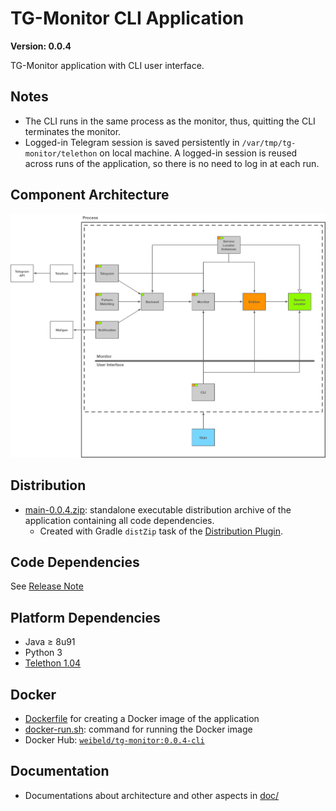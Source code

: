 # TG-Monitor CLI Application

**Version: 0.0.4**

TG-Monitor application with CLI user interface.

## Notes

- The CLI runs in the same process as the monitor, thus, quitting the CLI terminates the monitor.
- Logged-in Telegram session is saved persistently in `/var/tmp/tg-monitor/telethon` on local machine. A logged-in session is reused across runs of the application, so there is no need to log in at each run.

## Component Architecture

![Component Architecture](doc/components.png)


## Distribution

- [main-0.0.4.zip](main-0.0.4.zip): standalone executable distribution archive of the application containing all code dependencies.
    - Created with Gradle `distZip` task of the [Distribution Plugin](https://docs.gradle.org/current/userguide/distribution_plugin.html).

## Code Dependencies

See [Release Note](https://github.com/TG-Monitor/applicaton-cli/releases/tag/0.0.4)

## Platform Dependencies

- Java ≥ 8u91
- Python 3
- [Telethon 1.04](https://github.com/LonamiWebs/Telethon/releases/tag/v1.0.4)

## Docker

- [Dockerfile](Dockerfile) for creating a Docker image of the application
- [docker-run.sh](docker-run.sh): command for running the Docker image
- Docker Hub: [`weibeld/tg-monitor:0.0.4-cli`](https://hub.docker.com/r/weibeld/tg-monitor/tags/)


## Documentation

- Documentations about architecture and other aspects in [doc/](doc)
